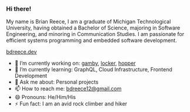 ### Hi there!

 My name is Brian Reece, I am a graduate of Michigan 
 Technological University, having obtained a Bachelor of Science, majoring in Software 
 Engineering, and minoring in Communication Studies. I am passionate for efficient
 systems programming and embedded software development.
 
 [bdreece.dev](https://www.bdreece.dev/)

* 🔭 I’m currently working on: [gamby](https://github.com/bdreece/gamby), [locker](https://github.com/bdreece/locker), [hopper](https://github.com/bdreece/hopper)
* 🌱 I’m currently learning: GraphQL, Cloud Infrastructure, Frontend Development
* 💬 Ask me about: Personal projects
* 📫 How to reach me: bdreece12@gmail.com
* 😄 Pronouns: He/Him/His
* ⚡ Fun fact: I am an avid rock climber and hiker
